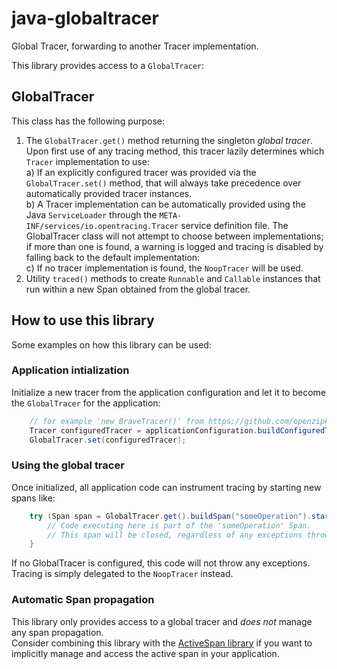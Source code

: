 # java-globaltracer
Global Tracer, forwarding to another Tracer implementation.

This library provides access to a `GlobalTracer`:

## GlobalTracer
This class has the following purpose:
 1. The `GlobalTracer.get()` method returning the singleton _global tracer_.  
    Upon first use of any tracing method, this tracer lazily determines which `Tracer`
    implementation to use:  
    a) If an explicitly configured tracer was provided via the `GlobalTracer.set()` method,
    that will always take precedence over automatically provided tracer instances.  
    b) A Tracer implementation can be automatically provided using the Java `ServiceLoader` through the
    `META-INF/services/io.opentracing.Tracer` service definition file.
    The GlobalTracer class will not attempt to choose between implementations;
    if more than one is found, a warning is logged and tracing is disabled by
    falling back to the default implementation:  
    c) If no tracer implementation is found, the `NoopTracer` will be used.
 2. Utility `traced()` methods to create `Runnable` and `Callable` instances that run within 
    a new Span obtained from the global tracer.

## How to use this library
Some examples on how this library can be used:

### Application intialization
Initialize a new tracer from the application configuration
and let it to become the `GlobalTracer` for the application:
````java
    // for example 'new BraveTracer()' from https://github.com/openzipkin/brave-opentracing
    Tracer configuredTracer = applicationConfiguration.buildConfiguredTracer();
    GlobalTracer.set(configuredTracer);
````

### Using the global tracer
Once initialized, all application code can instrument tracing by starting new spans like:
````java
    try (Span span = GlobalTracer.get().buildSpan("someOperation").start()) {
        // Code executing here is part of the 'someOperation' Span.
        // This span will be closed, regardless of any exceptions thrown here.
    }
````

If no GlobalTracer is configured, this code will not throw any exceptions.
Tracing is simply delegated to the `NoopTracer` instead.

### Automatic Span propagation
This library only provides access to a global tracer and _does not_ manage any span propagation.  
Consider combining this library with the [ActiveSpan library](https://github.com/opentracing-contrib/java-activespan)
if you want to implicitly manage and access the active span in your application.

